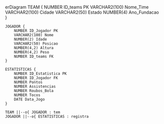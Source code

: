 erDiagram
    TEAM {
        NUMBER ID_teams PK
        VARCHAR2(100) Nome_Time
        VARCHAR2(100) Cidade
        VARCHAR2(50) Estado
        NUMBER(4) Ano_Fundacao
    }

    JOGADOR {
        NUMBER ID_Jogador PK
        VARCHAR2(100) Nome
        NUMBER(2) Idade
        VARCHAR2(50) Posicao
        NUMBER(4,2) Altura
        NUMBER(4,2) Peso
        NUMBER ID_teams FK
    }

    ESTATISTICAS {
        NUMBER ID_Estatistica PK
        NUMBER ID_Jogador FK
        NUMBER Pontos
        NUMBER Assistencias
        NUMBER Roubos_Bola
        NUMBER Tocos
        DATE Data_Jogo
    }

    TEAM ||--o{ JOGADOR : tem
    JOGADOR ||--o{ ESTATISTICAS : registra

